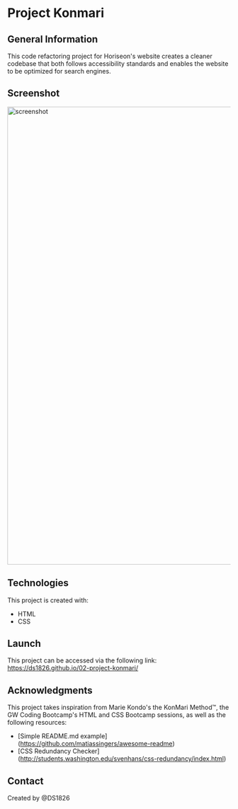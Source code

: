 # Project Konmari

## General Information
This code refactoring project for Horiseon's website creates a cleaner codebase that both follows accessibility standards and enables the website to be optimized for search engines.

## Screenshot
<img width="1035" alt="screenshot" src="https://user-images.githubusercontent.com/67653440/90174014-52e5f080-dd73-11ea-9b5a-dc3d73301d2c.png">

## Technologies
This project is created with: 
* HTML
* CSS

## Launch
This project can be accessed via the following link: https://ds1826.github.io/02-project-konmari/

## Acknowledgments
This project takes inspiration from Marie Kondo's the KonMari Method™, the GW Coding Bootcamp's HTML and CSS Bootcamp sessions, as well as the following resources:

* [Simple README.md example] (https://github.com/matiassingers/awesome-readme)
* [CSS Redundancy Checker] (http://students.washington.edu/svenhans/css-redundancy/index.html)

## Contact
Created by @DS1826